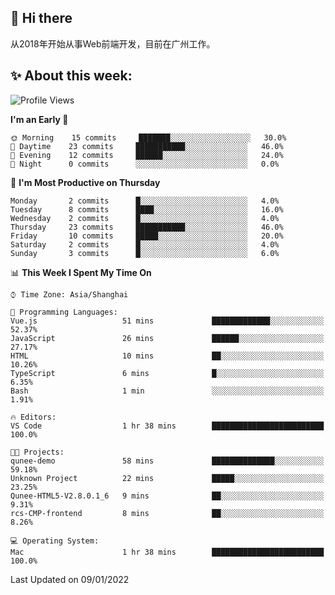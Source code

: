 ## 👋 Hi there

从2018年开始从事Web前端开发，目前在广州工作。

<!--![](https://github-readme-stats.vercel.app/api?username=fxpixels&theme=graywhite&hide_border=true)
![](https://github-readme-stats.vercel.app/api/top-langs/?username=fxpixels&hide_border=true&layout=compact)
-->
<!--
<img src="https://github-readme-stats.vercel.app/api?username=fxpixels&theme=graywhite&hide_border=true" width="500" alt=""/>
<img src="https://github-readme-stats.vercel.app/api/top-langs/?username=fxpixels&hide_border=true&layout=compact" width="300" alt=""/>
-->
## ✨ About this week:
<!--START_SECTION:waka-->
![Profile Views](http://img.shields.io/badge/Profile%20Views-4-blue)

**I'm an Early 🐤** 

```text
🌞 Morning    15 commits     ███████░░░░░░░░░░░░░░░░░░   30.0% 
🌆 Daytime    23 commits     ███████████░░░░░░░░░░░░░░   46.0% 
🌃 Evening    12 commits     ██████░░░░░░░░░░░░░░░░░░░   24.0% 
🌙 Night      0 commits      ░░░░░░░░░░░░░░░░░░░░░░░░░   0.0%

```
📅 **I'm Most Productive on Thursday** 

```text
Monday       2 commits      █░░░░░░░░░░░░░░░░░░░░░░░░   4.0% 
Tuesday      8 commits      ████░░░░░░░░░░░░░░░░░░░░░   16.0% 
Wednesday    2 commits      █░░░░░░░░░░░░░░░░░░░░░░░░   4.0% 
Thursday     23 commits     ███████████░░░░░░░░░░░░░░   46.0% 
Friday       10 commits     █████░░░░░░░░░░░░░░░░░░░░   20.0% 
Saturday     2 commits      █░░░░░░░░░░░░░░░░░░░░░░░░   4.0% 
Sunday       3 commits      █░░░░░░░░░░░░░░░░░░░░░░░░   6.0%

```


📊 **This Week I Spent My Time On** 

```text
⌚︎ Time Zone: Asia/Shanghai

💬 Programming Languages: 
Vue.js                   51 mins             █████████████░░░░░░░░░░░░   52.37% 
JavaScript               26 mins             ██████░░░░░░░░░░░░░░░░░░░   27.17% 
HTML                     10 mins             ██░░░░░░░░░░░░░░░░░░░░░░░   10.26% 
TypeScript               6 mins              █░░░░░░░░░░░░░░░░░░░░░░░░   6.35% 
Bash                     1 min               ░░░░░░░░░░░░░░░░░░░░░░░░░   1.91%

🔥 Editors: 
VS Code                  1 hr 38 mins        █████████████████████████   100.0%

🐱‍💻 Projects: 
qunee-demo               58 mins             ██████████████░░░░░░░░░░░   59.18% 
Unknown Project          22 mins             █████░░░░░░░░░░░░░░░░░░░░   23.25% 
Qunee-HTML5-V2.8.0.1_6   9 mins              ██░░░░░░░░░░░░░░░░░░░░░░░   9.31% 
rcs-CMP-frontend         8 mins              ██░░░░░░░░░░░░░░░░░░░░░░░   8.26%

💻 Operating System: 
Mac                      1 hr 38 mins        █████████████████████████   100.0%

```


 Last Updated on 09/01/2022
<!--END_SECTION:waka-->

<!-- ![Visitor Badge](https://visitor-badge.laobi.icu/badge?page_id=fxpixels) -->

<!--
**FxPixels/FxPixels** is a ✨ _special_ ✨ repository because its `README.md` (this file) appears on your GitHub profile.

Here are some ideas to get you started:

- 🔭 I’m currently working on ...
- 🌱 I’m currently learning ...
- 👯 I’m looking to collaborate on ...
- 🤔 I’m looking for help with ...
- 💬 Ask me about ...
- 📫 How to reach me: ...
- 😄 Pronouns: ...
- ⚡ Fun fact: ...
-->
